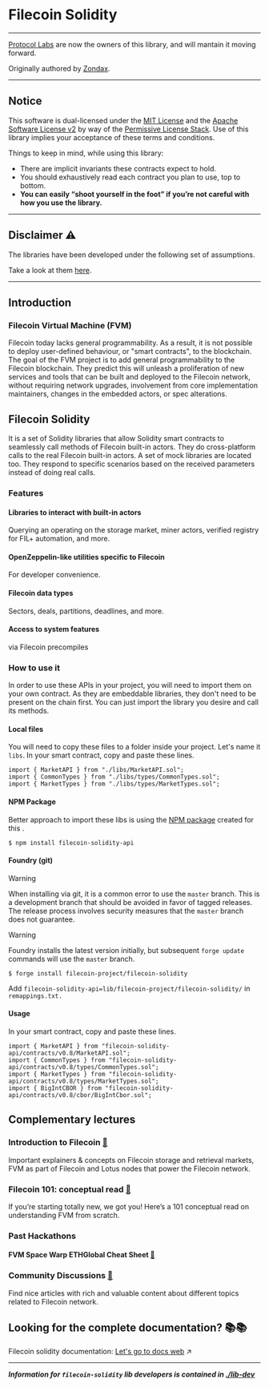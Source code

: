 # Filecoin Solidity

---

[Protocol Labs](https://protocol.ai/) are now the owners of this library, and will mantain it moving forward.

Originally authored by [Zondax](https://www.zondax.ch).

---

## Notice

This software is dual-licensed under the [MIT License](./LICENSE-MIT) and the [Apache Software License v2](./LICENSE-APACHE) by way of the [Permissive License Stack](https://protocol.ai/blog/announcing-the-permissive-license-stack/). Use of this library implies your acceptance of these terms and conditions.

Things to keep in mind, while using this library:

- There are implicit invariants these contracts expect to hold.
- You should exhaustively read each contract you plan to use, top to bottom.
- **You can easily “shoot yourself in the foot” if you’re not careful with how you use the library.**

---

## Disclaimer :warning:

The libraries have been developed under the following set of assumptions.

Take a look at them [here](https://docs.zondax.ch/fevm/filecoin-solidity/introduction/assumptions).

---

## Introduction

### Filecoin Virtual Machine (FVM)

Filecoin today lacks general programmability. As a result, it is not possible to deploy user-defined behaviour, or "smart contracts", to the blockchain. The goal of the FVM project is to add general programmability to the Filecoin blockchain.
They predict this will unleash a proliferation of new services and tools that can be built and deployed to the Filecoin network, without requiring network upgrades, involvement from core implementation maintainers, changes in the embedded actors, or spec alterations.

## Filecoin Solidity

It is a set of Solidity libraries that allow Solidity smart contracts to seamlessly call methods of Filecoin built-in actors. They do cross-platform calls to the real Filecoin built-in actors. A set of mock libraries are located too. They respond to specific scenarios based on the received parameters instead of doing real calls.

### Features

#### Libraries to interact with built-in actors

Querying an operating on the storage market, miner actors, verified registry for FIL+ automation, and more.

#### OpenZeppelin-like utilities specific to Filecoin

For developer convenience.

#### Filecoin data types

Sectors, deals, partitions, deadlines, and more.

#### Access to system features

via Filecoin precompiles

### How to use it

In order to use these APIs in your project, you will need to import them on your own contract.
As they are embeddable libraries, they don't need to be present on the chain first. You can just import the library you desire and call its methods.

#### Local files

You will need to copy these files to a folder inside your project. Let's name it `libs`. In your smart contract, copy and paste these lines.

```solidity
import { MarketAPI } from "./libs/MarketAPI.sol";
import { CommonTypes } from "./libs/types/CommonTypes.sol";
import { MarketTypes } from "./libs/types/MarketTypes.sol";
```

#### NPM Package

Better approach to import these libs is using the [NPM package](https://www.npmjs.com/package/filecoin-solidity-api) created for this .

```
$ npm install filecoin-solidity-api

```

#### Foundry (git)

> [!WARNING]
> When installing via git, it is a common error to use the `master` branch. This is a development branch that should be avoided in favor of tagged releases. The release process involves security measures that the `master` branch does not guarantee.

> [!WARNING]
> Foundry installs the latest version initially, but subsequent `forge update` commands will use the `master` branch.

```
$ forge install filecoin-project/filecoin-solidity
```

Add `filecoin-solidity-api=lib/filecoin-project/filecoin-solidity/` in `remappings.txt.`


#### Usage

In your smart contract, copy and paste these lines.

```solidity
import { MarketAPI } from "filecoin-solidity-api/contracts/v0.8/MarketAPI.sol";
import { CommonTypes } from "filecoin-solidity-api/contracts/v0.8/types/CommonTypes.sol";
import { MarketTypes } from "filecoin-solidity-api/contracts/v0.8/types/MarketTypes.sol";
import { BigIntCBOR } from "filecoin-solidity-api/contracts/v0.8/cbor/BigIntCbor.sol";
```

## Complementary lectures

### Introduction to Filecoin [:link:](https://docs.filecoin.io/intro/intro-to-filecoin/what-is-filecoin/)

Important explainers & concepts on Filecoin storage and retrieval markets, FVM as part of Filecoin and Lotus nodes that power the Filecoin network.

### Filecoin 101: conceptual read [:link:](https://hackernoon.com/the-filecoin-virtual-machine-everything-you-need-to-know)

If you’re starting totally new, we got you! Here’s a 101 conceptual read on understanding FVM from scratch.

### Past Hackathons

#### FVM Space Warp ETHGlobal Cheat Sheet [:link:](https://github.com/filecoin-project/community/discussions/585)

### Community Discussions [:link:](https://github.com/filecoin-project/community/discussions)

Find nice articles with rich and valuable content about different topics related to Filecoin network.

## Looking for the complete documentation? :books::books:

Filecoin solidity documentation: [Let's go to docs web](https://docs.filecoin.io/smart-contracts/developing-contracts/solidity-libraries/) :arrow_upper_right:

---

_**Information for `filecoin-solidity` lib developers is contained in [./lib-dev](./lib-dev)**_
